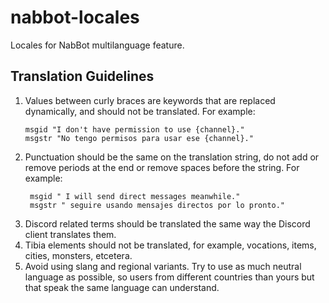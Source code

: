 # nabbot-locales
Locales for NabBot multilanguage feature.

## Translation Guidelines
1. Values between curly braces are keywords that are replaced dynamically, and should not be translated. For example:
    ```po
    msgid "I don't have permission to use {channel}."
    msgstr "No tengo permisos para usar ese {channel}."
    ```
2. Punctuation should be the same on the translation string, do not add or remove periods at the end or remove spaces before the string. For example:
   ```po
    msgid " I will send direct messages meanwhile."
    msgstr " seguire usando mensajes directos por lo pronto."
    ```
3. Discord related terms should be translated the same way the Discord client translates them.
4. Tibia elements should not be translated, for example, vocations, items, cities, monsters, etcetera.
5. Avoid using slang and regional variants. Try to use as much neutral language as possible, so users from different countries than yours but that speak the same language can understand.
